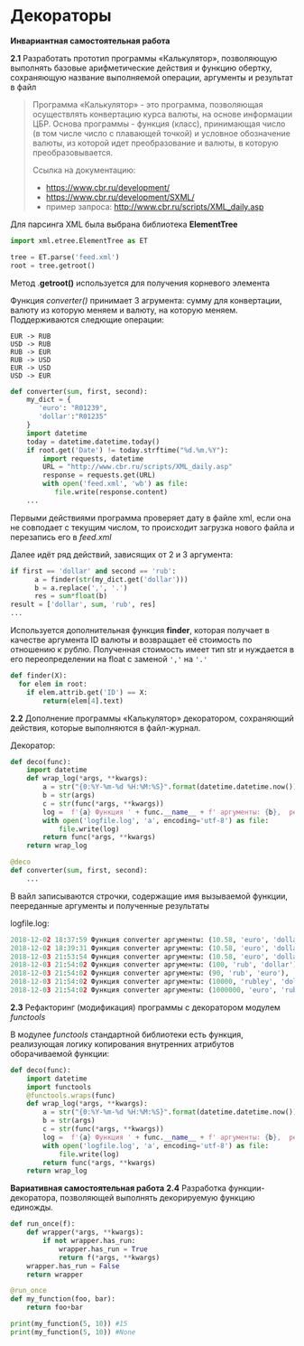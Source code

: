 # Декораторы
**Инвариантная самостоятельная работа** 

**2.1** Разработать прототип программы «Калькулятор», позволяющую выполнять базовые арифметические действия и функцию обертку, сохраняющую название выполняемой операции, аргументы и результат в файл

> Программа «Калькулятор» - это программа, позволяющая осуществлять  конвертацию курса валюты, на основе информации ЦБР. Основа программы -  функция (класс), принимающая число (в том числе число с плавающей  точкой) и условное обозначение валюты, из которой идет преобразование и  валюты, в которую преобразовывается.
>
> Ссылка на документацию:
>
> - <https://www.cbr.ru/development/>
> - <https://www.cbr.ru/development/SXML/>
> - пример запроса: <http://www.cbr.ru/scripts/XML_daily.asp>

Для парсинга XML была выбрана библиотека **ElementTree**  

```Python
import xml.etree.ElementTree as ET

tree = ET.parse('feed.xml')
root = tree.getroot() 
```

Метод .**getroot()** используется для получения корневого элемента

Функция *converter()* принимает 3 агрумента: сумму для конвертации, валюту из которую меняем и валюту, на которую меняем. Поддерживаются следющие операции:
```
EUR -> RUB
USD -> RUB
RUB -> EUR
RUB -> USD
EUR -> USD
USD -> EUR
```
```Python
def converter(sum, first, second):
    my_dict = {
       'euro': "R01239",
       'dollar':"R01235"
    }
    import datetime
    today = datetime.datetime.today()
    if root.get('Date') != today.strftime("%d.%m.%Y"):
        import requests, datetime
        URL = "http://www.cbr.ru/scripts/XML_daily.asp"
        response = requests.get(URL)
        with open('feed.xml', 'wb') as file:
           file.write(response.content)
    ...
```

Первыми действиями программа проверяет дату в файле xml, если она не совподает с текущим числом, то происходит загрузка нового файла и перезапись его в  *feed.xml* 

Далее идёт ряд действий, зависящих от 2 и 3 аргумента:
```Python
if first == 'dollar' and second == 'rub':
      a = finder(str(my_dict.get('dollar')))
      b = a.replace(',', '.')
      res = sum*float(b)
result = ['dollar', sum, 'rub', res]
...
```

Используется дополнительная функция **finder**, которая получает в качестве аргумента ID валюты и возвращает её стоимость по отношению к рублю. Полученная стоимость имеет тип str и нуждается в его переопределении на float с заменой `','` на `'.'`
```Python
def finder(X):
  for elem in root:
    if elem.attrib.get('ID') == X:
        return(elem[4].text)
```

**2.2** Дополнение программы «Калькулятор» декоратором, сохраняющий действия, которые выполняются в файл-журнал.

Декоратор:
```Python
def deco(func):
    import datetime
    def wrap_log(*args, **kwargs):
        a = str("{0:%Y-%m-%d %H:%M:%S}".format(datetime.datetime.now()))
        b = str(args)
        c = str(func(*args, **kwargs))
        log =  f'{a} Функция ' + func.__name__ + f' аргументы: {b},  результат: {c} \n'
        with open('logfile.log', 'a', encoding='utf-8') as file:
            file.write(log)
        return func(*args, **kwargs)
    return wrap_log

@deco
def converter(sum, first, second):
    ...
```

В вайл записываются строчки, содержащие имя вызываемой функции, пеереданные аргументы и полученные результаты

logfile.log:
```Python
2018-12-02 18:37:59 Функция converter аргументы: (10.58, 'euro', 'dollar'),  результат: ['euro', 10.58, 'dollar', 12.045331629930788] 
2018-12-02 18:39:31 Функция converter аргументы: (10.58, 'euro', 'dollar'),  результат: ['euro', 10.58, 'dollar', 12.045331629930788]
2018-12-03 21:53:54 Функция converter аргументы: (10.58, 'euro', 'dollar'),  результат: ['euro', 10.58, 'dollar', 12.045331629930788] 
2018-12-03 21:54:02 Функция converter аргументы: (100, 'rub', 'dollar'),  результат: ['rub', 100, 'dollar', 1.503002246988359] 
2018-12-03 21:54:02 Функция converter аргументы: (90, 'rub', 'euro'),  результат: ['rub', 90, 'euro', 1.1881439079901357] 
2018-12-03 21:54:02 Функция converter аргументы: (10000, 'rubley', 'dollar'),  результат: None 
2018-12-03 21:54:02 Функция converter аргументы: (1000000, 'euro', 'rub'), результат: ['euro', 1000000, 'rub', 75748400.0] 
```

**2.3** Рефакторинг (модификация) программы с декоратором модулем *functools*

В модулее *functools* стандартной библиотеки есть функция, реализующая логику копирования внутренних атрибутов оборачиваемой функции:

```Python
def deco(func):
    import datetime
    import functools
    @functools.wraps(func)
    def wrap_log(*args, **kwargs):
        a = str("{0:%Y-%m-%d %H:%M:%S}".format(datetime.datetime.now()))
        b = str(args)
        c = str(func(*args, **kwargs))
        log =  f'{a} Функция ' + func.__name__ + f' аргументы: {b},  результат: {c} \n'
        with open('logfile.log', 'a', encoding='utf-8') as file:
            file.write(log)
        return func(*args, **kwargs)
    return wrap_log
```

**Вариативная самостоятельная работа** 
**2.4** Разработка функции-декоратора, позволяющей выполнять декорируемую функцию единожды.
```Python
def run_once(f):
    def wrapper(*args, **kwargs):
        if not wrapper.has_run:
            wrapper.has_run = True
            return f(*args, **kwargs)
    wrapper.has_run = False
    return wrapper

@run_once
def my_function(foo, bar):
    return foo+bar

print(my_function(5, 10)) #15
print(my_function(5, 10)) #None
```

